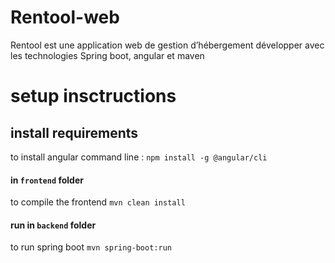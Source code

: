 # Rentool-web
Rentool est une application web de gestion d’hébergement développer avec les technologies Spring boot, angular et maven

# setup insctructions 

## install requirements

to install angular command line :
`npm install -g @angular/cli`

#### in `frontend` folder 

to compile the frontend 
`mvn clean install`

#### run in `backend` folder 

to run spring boot
`mvn spring-boot:run`
